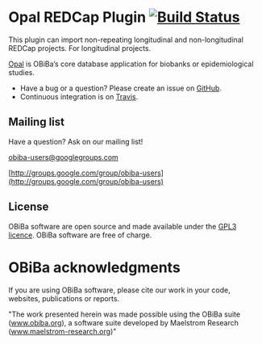 # Opal REDCap Plugin [![Build Status](https://travis-ci.org/obiba/opal-datasource-redcap.svg?branch=master)](https://travis-ci.org/obiba/opal-datasource-redcap)

This plugin can import non-repeating longitudinal and non-longitudinal REDCap projects. For longitudinal projects. 

[Opal](https://github.com/obiba/opal) is OBiBa’s core database application for biobanks or epidemiological studies.

* Have a bug or a question? Please create an issue on [GitHub](https://github.com/obiba/opal-search-es/issues).
* Continuous integration is on [Travis](https://travis-ci.org/obiba/opal-search-es).

## Mailing list

Have a question? Ask on our mailing list!

obiba-users@googlegroups.com

[http://groups.google.com/group/obiba-users](http://groups.google.com/group/obiba-users)

## License

OBiBa software are open source and made available under the [GPL3 licence](http://www.obiba.org/pages/license/). OBiBa software are free of charge.

# OBiBa acknowledgments

If you are using OBiBa software, please cite our work in your code, websites, publications or reports.

"The work presented herein was made possible using the OBiBa suite (www.obiba.org), a  software suite developed by Maelstrom Research (www.maelstrom-research.org)"
